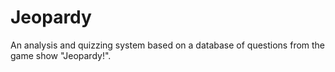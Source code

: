# Jeopardy
An analysis and quizzing system based on a database of questions from the game show "Jeopardy!".
